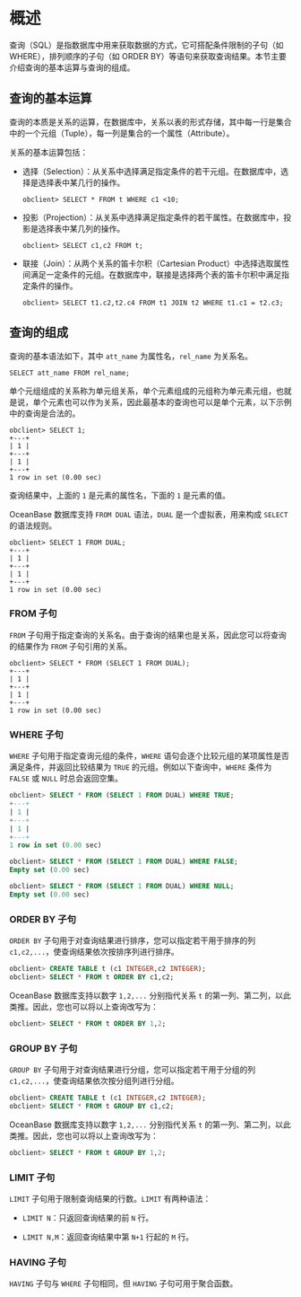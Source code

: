 概述
=======================

查询（SQL）是指数据库中用来获取数据的方式，它可搭配条件限制的子句（如 WHERE），排列顺序的子句（如 ORDER BY）等语句来获取查询结果。本节主要介绍查询的基本运算与查询的组成。

查询的基本运算
----------------------------

查询的本质是关系的运算，在数据库中，关系以表的形式存储，其中每一行是集合中的一个元组（Tuple），每一列是集合的一个属性（Attribute）。

关系的基本运算包括：

* 选择（Selection）：从关系中选择满足指定条件的若干元组。在数据库中，选择是选择表中某几行的操作。

  ```unknow
  obclient> SELECT * FROM t WHERE c1 <10;
  ```



* 投影（Projection）：从关系中选择满足指定条件的若干属性。在数据库中，投影是选择表中某几列的操作。

  ```unknow
  obclient> SELECT c1,c2 FROM t;
  ```



* 联接（Join）：从两个关系的笛卡尔积（Cartesian Product）中选择选取属性间满足一定条件的元组。在数据库中，联接是选择两个表的笛卡尔积中满足指定条件的操作。

  ```unknow
  obclient> SELECT t1.c2,t2.c4 FROM t1 JOIN t2 WHERE t1.c1 = t2.c3;
  ```






查询的组成
--------------------------

查询的基本语法如下，其中 `att_name` 为属性名，`rel_name` 为关系名。

```unknow
SELECT att_name FROM rel_name;
```



单个元组组成的关系称为单元组关系，单个元素组成的元组称为单元素元组，也就是说，单个元素也可以作为关系，因此最基本的查询也可以是单个元素，以下示例中的查询是合法的。

```unknow
obclient> SELECT 1;
+---+
| 1 |
+---+
| 1 |
+---+
1 row in set (0.00 sec)
```



查询结果中，上面的 `1` 是元素的属性名，下面的 `1` 是元素的值。

OceanBase 数据库支持 `FROM DUAL` 语法，`DUAL` 是一个虚拟表，用来构成 `SELECT` 的语法规则。

```unknow
obclient> SELECT 1 FROM DUAL;
+---+
| 1 |
+---+
| 1 |
+---+
1 row in set (0.00 sec)
```



### FROM 子句

`FROM` 子句用于指定查询的关系名。由于查询的结果也是关系，因此您可以将查询的结果作为 `FROM` 子句引用的关系。

```unknow
obclient> SELECT * FROM (SELECT 1 FROM DUAL);
+---+
| 1 |
+---+
| 1 |
+---+
1 row in set (0.00 sec)
```



### WHERE 子句

`WHERE` 子句用于指定查询元组的条件，`WHERE` 语句会逐个比较元组的某项属性是否满足条件，并返回比较结果为 `TRUE` 的元组。例如以下查询中，`WHERE` 条件为 `FALSE` 或 `NULL` 时总会返回空集。

```sql
obclient> SELECT * FROM (SELECT 1 FROM DUAL) WHERE TRUE;
+---+
| 1 |
+---+
| 1 |
+---+
1 row in set (0.00 sec)

obclient> SELECT * FROM (SELECT 1 FROM DUAL) WHERE FALSE;
Empty set (0.00 sec)

obclient> SELECT * FROM (SELECT 1 FROM DUAL) WHERE NULL;
Empty set (0.00 sec)
```



### ORDER BY 子句

`ORDER BY` 子句用于对查询结果进行排序，您可以指定若干用于排序的列 `c1,c2,...`，使查询结果依次按排序列进行排序。

```sql
obclient> CREATE TABLE t (c1 INTEGER,c2 INTEGER);
obclient> SELECT * FROM t ORDER BY c1,c2;
```



OceanBase 数据库支持以数字 `1,2,...` 分别指代关系 `t` 的第一列、第二列，以此类推。因此，您也可以将以上查询改写为：

```sql
obclient> SELECT * FROM t ORDER BY 1,2;
```



### GROUP BY 子句

`GROUP BY` 子句用于对查询结果进行分组，您可以指定若干用于分组的列 `c1,c2,...`，使查询结果依次按分组列进行分组。

```sql
obclient> CREATE TABLE t (c1 INTEGER,c2 INTEGER);
obclient> SELECT * FROM t GROUP BY c1,c2;
```



OceanBase 数据库支持以数字 `1,2,...` 分别指代关系 `t` 的第一列、第二列，以此类推。因此，您也可以将以上查询改写为：

```sql
obclient> SELECT * FROM t GROUP BY 1,2;
```



### LIMIT 子句

`LIMIT` 子句用于限制查询结果的行数。`LIMIT` 有两种语法：

* `LIMIT N`：只返回查询结果的前 `N` 行。



* `LIMIT N,M`：返回查询结果中第 `N+1` 行起的 `M` 行。






### HAVING 子句

`HAVING` 子句与 `WHERE` 子句相同，但 `HAVING` 子句可用于聚合函数。
